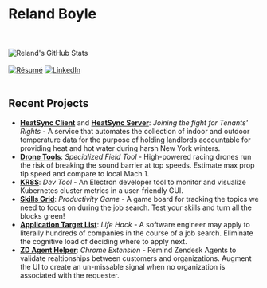 # Reland Boyle
<br><br>
![Reland's GitHub Stats](https://github-readme-stats.vercel.app/api?username=relandboyle&include_all_commits=true&count_private=true&show_icons=true&theme=tokyonight&hide=issues,contribs)
<br><br>
[![Résumé](https://img.shields.io/badge/My_Résumé-0077B5?style=for-the-badge&logo=&logoColor=white)](https://github.com/relandboyle/hello-world/blob/4296a04833c4b44ed4253eb075c41c074659893d/Reland%20Boyle%20Resume.pdf)
[![LinkedIn](https://img.shields.io/badge/LinkedIn-0077B5?style=for-the-badge&logo=linkedin&logoColor=white)](https://linkedin.com/in/relandboyle)
<br><br>
## Recent Projects
- [**HeatSync Client**](https://github.com/relandboyle/heat-sync-client) and [**HeatSync Server**](https://github.com/relandboyle/heat-sync): *Joining the fight for Tenants' Rights* - A service that automates the collection of indoor and outdoor temperature data for the purpose of holding landlords accountable for providing heat and hot water during harsh New York winters.
- [**Drone Tools**](https://github.com/RBoyle-Software/drone-tools): *Specialized Field Tool* - High-powered racing drones run the risk of breaking the sound barrier at top speeds. Estimate max prop tip speed and compare to local Mach 1.
- [**KR8S**](https://github.com/open-source-labs/kr8s): *Dev Tool* - An Electron developer tool to monitor and visualize Kubernetes cluster metrics in a user-friendly GUI.
- [**Skills Grid**](https://github.com/RBoyle-Software/interview-skills-grid): *Productivity Game* - A game board for tracking the topics we need to focus on during the job search. Test your skills and turn all the blocks green!
- [**Application Target List**](https://github.com/relandboyle/application-list-generator): *Life Hack* - A software engineer may apply to literally hundreds of companies in the course of a job search. Eliminate the cognitive load of deciding where to apply next.
- [**ZD Agent Helper**](https://github.com/relandboyle/ZD-Agent-Helper): *Chrome Extension* - Remind Zendesk Agents to validate realtionships between customers and organizations. Augment the UI to create an un-missable signal when no organization is associated with the requester.
